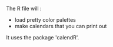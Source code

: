 The R file will :
- load pretty color palettes 
- make calendars that you can print out

It uses the package 'calendR'.

